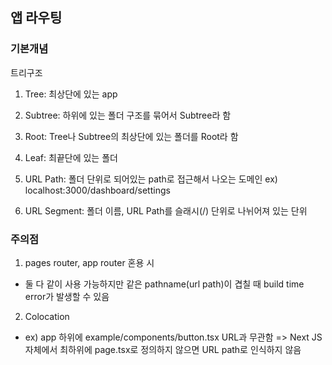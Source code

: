 ## 앱 라우팅

### 기본개념

트리구조

1. Tree: 최상단에 있는 app
2. Subtree: 하위에 있는 폴더 구조를 묶어서 Subtree라 함
3. Root: Tree나 Subtree의 최상단에 있는 폴더를 Root라 함
4. Leaf: 최끝단에 있는 폴더

5. URL Path: 폴더 단위로 되어있는 path로 접근해서 나오는 도메인 ex) localhost:3000/dashboard/settings
6. URL Segment: 폴더 이름, URL Path를 슬래시(/) 단위로 나뉘어져 있는 단위

### 주의점

1. pages router, app router 혼용 시

- 둘 다 같이 사용 가능하지만 같은 pathname(url path)이 겹칠 때 build time error가 발생할 수 있음

2. Colocation

- ex) app 하위에 example/components/button.tsx URL과 무관함 => Next JS 자체에서 최하위에 page.tsx로 정의하지 않으면 URL path로 인식하지 않음
